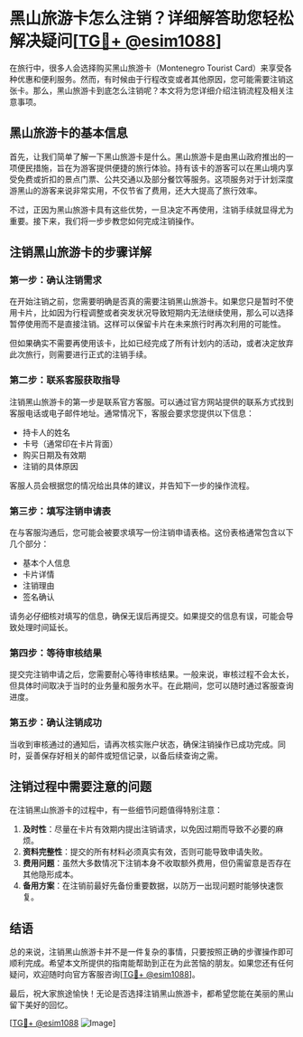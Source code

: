 # 黑山旅游卡怎么注销？详细解答助您轻松解决疑问[[TG💪+ @esim1088](https://t.me/s/esim1088)]

在旅行中，很多人会选择购买黑山旅游卡（Montenegro Tourist Card）来享受各种优惠和便利服务。然而，有时候由于行程改变或者其他原因，您可能需要注销这张卡。那么，黑山旅游卡到底怎么注销呢？本文将为您详细介绍注销流程及相关注意事项。

## 黑山旅游卡的基本信息

首先，让我们简单了解一下黑山旅游卡是什么。黑山旅游卡是由黑山政府推出的一项便民措施，旨在为游客提供便捷的旅行体验。持有该卡的游客可以在黑山境内享受免费或折扣的景点门票、公共交通以及部分餐饮等服务。这项服务对于计划深度游黑山的游客来说非常实用，不仅节省了费用，还大大提高了旅行效率。

不过，正因为黑山旅游卡具有这些优势，一旦决定不再使用，注销手续就显得尤为重要。接下来，我们将一步步教您如何完成注销操作。

## 注销黑山旅游卡的步骤详解

### 第一步：确认注销需求

在开始注销之前，您需要明确是否真的需要注销黑山旅游卡。如果您只是暂时不使用卡片，比如因为行程调整或者突发状况导致短期内无法继续使用，那么可以选择暂停使用而不是直接注销。这样可以保留卡片在未来旅行时再次利用的可能性。

但如果确实不需要再使用该卡，比如已经完成了所有计划内的活动，或者决定放弃此次旅行，则需要进行正式的注销手续。

### 第二步：联系客服获取指导

注销黑山旅游卡的第一步是联系官方客服。可以通过官方网站提供的联系方式找到客服电话或电子邮件地址。通常情况下，客服会要求您提供以下信息：

- 持卡人的姓名
- 卡号（通常印在卡片背面）
- 购买日期及有效期
- 注销的具体原因

客服人员会根据您的情况给出具体的建议，并告知下一步的操作流程。

### 第三步：填写注销申请表

在与客服沟通后，您可能会被要求填写一份注销申请表格。这份表格通常包含以下几个部分：

- 基本个人信息
- 卡片详情
- 注销理由
- 签名确认

请务必仔细核对填写的信息，确保无误后再提交。如果提交的信息有误，可能会导致处理时间延长。

### 第四步：等待审核结果

提交完注销申请之后，您需要耐心等待审核结果。一般来说，审核过程不会太长，但具体时间取决于当时的业务量和服务水平。在此期间，您可以随时通过客服查询进度。

### 第五步：确认注销成功

当收到审核通过的通知后，请再次核实账户状态，确保注销操作已成功完成。同时，妥善保存好相关的邮件或短信记录，以备后续查询之需。

## 注销过程中需要注意的问题

在注销黑山旅游卡的过程中，有一些细节问题值得特别注意：

1. **及时性**：尽量在卡片有效期内提出注销请求，以免因过期而导致不必要的麻烦。
2. **资料完整性**：提交的所有材料必须真实有效，否则可能导致申请失败。
3. **费用问题**：虽然大多数情况下注销本身不收取额外费用，但仍需留意是否存在其他隐形成本。
4. **备用方案**：在注销前最好先备份重要数据，以防万一出现问题时能够快速恢复。

## 结语

总的来说，注销黑山旅游卡并不是一件复杂的事情，只要按照正确的步骤操作即可顺利完成。希望本文所提供的指南能帮助到正在为此苦恼的朋友。如果您还有任何疑问，欢迎随时向官方客服咨询[[TG💪+ @esim1088](https://t.me/s/esim1088)]。

最后，祝大家旅途愉快！无论是否选择注销黑山旅游卡，都希望您能在美丽的黑山留下美好的回忆。

[[TG💪+ @esim1088](https://t.me/s/esim1088) ![Image](https://i.postimg.cc/4NQfJmqS/Snipaste-2025-05-13-00-14-12.png)]